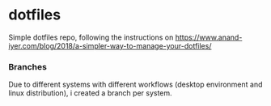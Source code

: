 # dotfiles

Simple dotfiles repo, following the instructions on https://www.anand-iyer.com/blog/2018/a-simpler-way-to-manage-your-dotfiles/

### Branches
Due to different systems with different workflows (desktop environment and linux distribution), i created a branch per system. 
